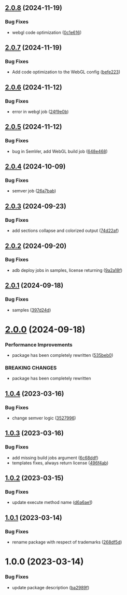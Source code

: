 ## [2.0.8](https://github.com/utkaka/UnityCiWizard/compare/v2.0.7...v2.0.8) (2024-11-19)


### Bug Fixes

* webgl code optimization ([0c1e616](https://github.com/utkaka/UnityCiWizard/commit/0c1e6168637ec3bab37aaf14209c61556c87156a))

## [2.0.7](https://github.com/utkaka/UnityCiWizard/compare/v2.0.6...v2.0.7) (2024-11-19)


### Bug Fixes

* Add code optimization to the WebGL config ([befe223](https://github.com/utkaka/UnityCiWizard/commit/befe223ac13a32484025ba8ab2672bd73179eda5))

## [2.0.6](https://github.com/utkaka/UnityCiWizard/compare/v2.0.5...v2.0.6) (2024-11-12)


### Bug Fixes

* error in webgl job ([24f9e0b](https://github.com/utkaka/UnityCiWizard/commit/24f9e0b254047f7544c75668dab13ae12e8d6787))

## [2.0.5](https://github.com/utkaka/UnityCiWizard/compare/v2.0.4...v2.0.5) (2024-11-12)


### Bug Fixes

* bug in SemVer, add WebGL build job ([648e468](https://github.com/utkaka/UnityCiWizard/commit/648e468fbbdd7ece88ecd5829ceb2f8cc3c6ef13))

## [2.0.4](https://github.com/utkaka/UnityCiWizard/compare/v2.0.3...v2.0.4) (2024-10-09)


### Bug Fixes

* semver job ([26a7bab](https://github.com/utkaka/UnityCiWizard/commit/26a7bab6976e32fd2f7be60a4624626e709ec608))

## [2.0.3](https://github.com/utkaka/UnityCiWizard/compare/v2.0.2...v2.0.3) (2024-09-23)


### Bug Fixes

* add sections collapse and colorized output ([74d22af](https://github.com/utkaka/UnityCiWizard/commit/74d22afd6f27abec127ae2cde4c78b75aedd9e3f))

## [2.0.2](https://github.com/utkaka/UnityCiWizard/compare/v2.0.1...v2.0.2) (2024-09-20)


### Bug Fixes

* adb deploy jobs in samples, license returning ([9a2a18f](https://github.com/utkaka/UnityCiWizard/commit/9a2a18f46c67c4c4bc4133098b14ed46768514ee))

## [2.0.1](https://github.com/utkaka/UnityCiWizard/compare/v2.0.0...v2.0.1) (2024-09-18)


### Bug Fixes

* samples ([397d24d](https://github.com/utkaka/UnityCiWizard/commit/397d24de89864ebc3355bd899ff9bb50dff757c1))

# [2.0.0](https://github.com/utkaka/UnityCiWizard/compare/v1.0.4...v2.0.0) (2024-09-18)


### Performance Improvements

* package has been completely rewritten ([535beb0](https://github.com/utkaka/UnityCiWizard/commit/535beb08ef81cd9e3666946a728a1e1d1b2c29ad))


### BREAKING CHANGES

* package has been completely rewritten

## [1.0.4](https://github.com/utkaka/UnityCiWizard/compare/v1.0.3...v1.0.4) (2023-03-16)


### Bug Fixes

* change semver logic ([3527996](https://github.com/utkaka/UnityCiWizard/commit/3527996a107145721983d1d55db81453b79ba46f))

## [1.0.3](https://github.com/utkaka/UnityCiWizard/compare/v1.0.2...v1.0.3) (2023-03-16)


### Bug Fixes

* add missing build jobs argument ([6c68ddf](https://github.com/utkaka/UnityCiWizard/commit/6c68ddf4b86ce7da3a1667bc0b19cc7b1432a6d1))
* templates fixes, always return license ([496f4ab](https://github.com/utkaka/UnityCiWizard/commit/496f4ab51a2ac0b2cddeb06c2b901f989c88e77b))

## [1.0.2](https://github.com/utkaka/UnityCiWizard/compare/v1.0.1...v1.0.2) (2023-03-15)


### Bug Fixes

* update execute method name ([d6a6ae1](https://github.com/utkaka/UnityCiWizard/commit/d6a6ae17b8051dbba871237c26523f6602328921))

## [1.0.1](https://github.com/utkaka/UnityCiWizard/compare/v1.0.0...v1.0.1) (2023-03-14)


### Bug Fixes

* rename package with respect of trademarks ([268df5d](https://github.com/utkaka/UnityCiWizard/commit/268df5d37515af86bf2e2a2ff250f84ae7a9f2a0))

# 1.0.0 (2023-03-14)


### Bug Fixes

* update package description ([ba2989f](https://github.com/utkaka/UnityCiWizard/commit/ba2989fc9549118620f3a307698b7bc0f3982c81))
